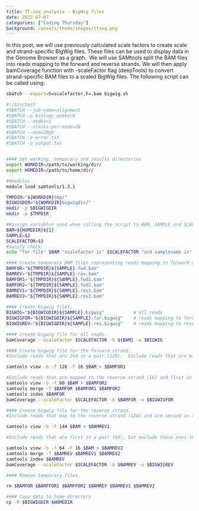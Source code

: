 ```yaml
---
title: TT-seq analysis - BigWig files
date: 2022-07-07 
categories: ["Coding Thursday"]
background: /assets/theme/images/ttseq.png
---
```


In this post,  we will use previously calculated scale factors to create scale and strand-specific BigWig files. These files can be used to display data in the Genome Browser as a graph. 
We will use SAMtools split the BAM files into reads mapping to the forward and reverse strands. We will then apply bamCoverage function with -scaleFactor flag (deepTools) to convert strand-specific BAM files to a scaled BigWig files.
The following script can be called using:

```bash
sbatch --export=S=scalefactor,F=.bam bigwig.sh
```


```bash
#!/bin/bash
#SBATCH --job-name=alignment
#SBATCH -p biology_weekend
#SBATCH --nodes=1
#SBATCH --ntasks-per-node=28
#SBATCH --mem=30gb
#SBATCH -e error.txt
#SBATCH -o output.txt


#### Set working, temporary and results directories
export WORKDIR=/path/to/working/dir/
export HOMEDIR=/path/to/home/dir/

##modules
module load samtools/1.3.1

TMPDIR="${WORKDIR}tmp/"
BIGWIGDIR="${WORKDIR}bigwigdir/"
mkdir -p $BIGWIGDIR
mkdir -p $TMPDIR

##assign variables used when calling the script to BAM, SAMPLE and SCALEFACTOR variables 
BAM=${HOMEDIR}${1}
SAMPLE=$2
SCALEFACTOR=$3
#sanity check:
echo "for file" $BAM "scalefactor is" $SCALEFACTOR "and samplename is" $SAMPLE

#### Create temporaty BAM files representing reads mapping to forward or reverse strands 
BAMFOR="${TMPDIR}${SAMPLE}.fwd.bam"     
BAMREV="${TMPDIR}${SAMPLE}.rev.bam"     
BAMFOR1="${TMPDIR}${SAMPLE}.fwd1.bam"
BAMFOR2="${TMPDIR}${SAMPLE}.fwd2.bam"
BAMREV1="${TMPDIR}${SAMPLE}.rev1.bam"
BAMREV2="${TMPDIR}${SAMPLE}.rev2.bam"
	
#### Create bigwig files.
BIGWIG="${BIGWIGDIR}${SAMPLE}.bigwig"           # all reads
BIGWIGFOR="${BIGWIGDIR}${SAMPLE}.for.bigwig"    # reads mapping to forward strand
BIGWIGREV="${BIGWIGDIR}${SAMPLE}.rev.bigwig"    # reads mapping to reverse strand

#### Create bigwig file for all reads.
bamCoverage --scaleFactor $SCALEFACTOR -b ${BAM} -o $BIGWIG

#### Create bigwig file for the forward strand.
#Include reads that are 2nd in a pair (128).  Exclude reads that are mapped to the reverse strand (16)

samtools view -b -f 128 -F 16 $BAM > $BAMFOR1

#Exclude reads that are mapped to the reverse strand (16) and first in a pair (64): 64 + 16 = 80
samtools view -b -f 80 $BAM > $BAMFOR2
samtools merge -f $BAMFOR $BAMFOR1 $BAMFOR2
samtools index $BAMFOR
bamCoverage --scaleFactor $SCALEFACTOR -b $BAMFOR -o $BIGWIGFOR

#### Create bigwig file for the reverse strand.
#Include reads that map to the reverse strand (128) and are second in a pair (16): 128 + 16 = 144

samtools view -b -f 144 $BAM > $BAMREV1

#Include reads that are first in a pair (64), but exclude those ones that map to the reverse strand (16)<br>

samtools view -b -f 64 -F 16 $BAM > $BAMREV2
samtools merge -f $BAMREV $BAMREV1 $BAMREV2
samtools index $BAMREV
bamCoverage --scaleFactor $SCALEFACTOR -b $BAMREV -o $BIGWIGREV

#### Remove temporary files.

rm $BAMFOR $BAMFFOR1 $BAMFFOR2 $BAMREV $BAMREV1 $BAMREV2

#### Copy data to home directory
cp -R $BIGWIGDIR $HOMEDIR






